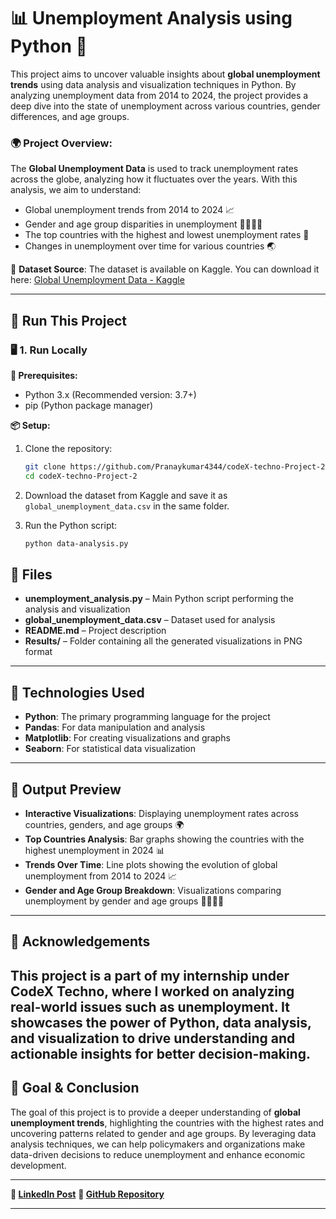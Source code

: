 # 📊 Unemployment Analysis using Python 🚀

This project aims to uncover valuable insights about **global unemployment trends** using data analysis and visualization techniques in Python. By analyzing unemployment data from 2014 to 2024, the project provides a deep dive into the state of unemployment across various countries, gender differences, and age groups.

### 🌍 Project Overview:

The **Global Unemployment Data** is used to track unemployment rates across the globe, analyzing how it fluctuates over the years. With this analysis, we aim to understand:

* Global unemployment trends from 2014 to 2024 📈
* Gender and age group disparities in unemployment 👩‍💻👨‍💻
* The top countries with the highest and lowest unemployment rates 📍
* Changes in unemployment over time for various countries 🌏

🔗 **Dataset Source**:
The dataset is available on Kaggle. You can download it here:
[Global Unemployment Data - Kaggle](https://www.kaggle.com/datasets/sazidthe1/global-unemployment-data)

---

## 🚀 Run This Project

### 🖥️ 1. Run Locally

**🔧 Prerequisites:**

* Python 3.x (Recommended version: 3.7+)
* pip (Python package manager)

**📦 Setup:**

1. Clone the repository:

   ```bash
   git clone https://github.com/Pranaykumar4344/codeX-techno-Project-2
   cd codeX-techno-Project-2
   ```

2. Download the dataset from Kaggle and save it as `global_unemployment_data.csv` in the same folder.

3. Run the Python script:

   ```bash
   python data-analysis.py
   ```

## 📁 Files

* **unemployment\_analysis.py** – Main Python script performing the analysis and visualization
* **global\_unemployment\_data.csv** – Dataset used for analysis
* **README.md** – Project description
* **Results/** – Folder containing all the generated visualizations in PNG format

---

## 🧠 Technologies Used

* **Python**: The primary programming language for the project
* **Pandas**: For data manipulation and analysis
* **Matplotlib**: For creating visualizations and graphs
* **Seaborn**: For statistical data visualization
---

## 🏁 Output Preview

* **Interactive Visualizations**: Displaying unemployment rates across countries, genders, and age groups 🌍
* **Top Countries Analysis**: Bar graphs showing the countries with the highest unemployment in 2024 📊
* **Trends Over Time**: Line plots showing the evolution of global unemployment from 2014 to 2024 📈
* **Gender and Age Group Breakdown**: Visualizations comparing unemployment by gender and age groups 👩‍💻👨‍💻

---

## 📣 Acknowledgements

This project is a part of my internship under CodeX Techno, where I worked on analyzing real-world issues such as unemployment. It showcases the power of Python, data analysis, and visualization to drive understanding and actionable insights for better decision-making.
---

## 🎯 Goal & Conclusion

The goal of this project is to provide a deeper understanding of **global unemployment trends**, highlighting the countries with the highest rates and uncovering patterns related to gender and age groups. By leveraging data analysis techniques, we can help policymakers and organizations make data-driven decisions to reduce unemployment and enhance economic development.

---

**🔗 [LinkedIn Post](https://www.linkedin.com/posts/janapareddi-pranay-kumar-5897a828a_codextechno-internshipexperience-datascience-activity-7327997072081616896-tZZP?utm_source=share&utm_medium=member_desktop&rcm=ACoAAEY9lzkBtrDBrHOlJ2NjqFiMRVFKNiHONCI)**
**🔗 [GitHub Repository](https://github.com/Pranaykumar4344/codeX-techno-Project-2)**

---
